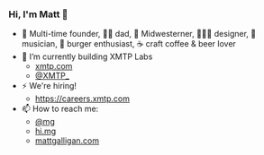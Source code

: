 ### Hi, I'm Matt 👋

- 🚀 Multi-time founder, 👦🏼 dad, 🌽 Midwesterner, 👨🏼‍🎨 designer, 🎸 musician, 🍔 burger enthusiast, ☕️ craft coffee & beer lover
- 🔭 I’m currently building XMTP Labs
  - [xmtp.com](https://xmtp.com)
  - [@XMTP_](https://twitter.com/xmtp_)
- ⚡️ We're hiring!
  - https://careers.xmtp.com
- 📫 How to reach me:
  - [@mg](https://twitter.com/mg)
  - [hi.mg](https://hi.mg)
  - [mattgalligan.com](https://mattgalligan.com)
